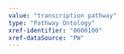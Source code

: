```yaml
---
value: "transcription pathway"
type: "Pathway Ontology"
xref-identifier: "0000100"
xref-dataSource: "PW"
---
```

